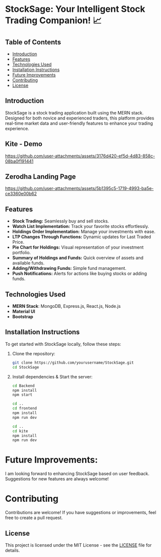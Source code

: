 # StockSage: Your Intelligent Stock Trading Companion! 📈
## Table of Contents
- [Introduction](#introduction)
- [Features](#features)
- [Technologies Used](#technologies-used)
- [Installation Instructions](#installation-instructions)
- [Future Improvements](#future-improvements)
- [Contributing](#contributing)
- [License](#license)

## Introduction
StockSage is a stock trading application built using the MERN stack. Designed for both novice and experienced traders, this platform provides real-time market data and user-friendly features to enhance your trading experience.

## Kite - Demo
https://github.com/user-attachments/assets/3176d420-ef5d-4d83-858c-08ba0f191441

## Zerodha Landing Page
https://github.com/user-attachments/assets/5b1395c5-1719-4993-ba5e-ce3360e00b62



## Features
- **Stock Trading:** Seamlessly buy and sell stocks.
- **Watch List Implementation:** Track your favorite stocks effortlessly.
- **Holdings Order Implementation:** Manage your investments with ease.
- **LTP Changes Through Functions:** Dynamic updates for Last Traded Price.
- **Pie Chart for Holdings:** Visual representation of your investment portfolio.
- **Summary of Holdings and Funds:** Quick overview of assets and available funds.
- **Adding/Withdrawing Funds:** Simple fund management.
- **Push Notifications:** Alerts for actions like buying stocks or adding funds.

## Technologies Used
- **MERN Stack**: MongoDB, Express.js, React.js, Node.js
- **Material UI**
- **Bootstrap**

## Installation Instructions
To get started with StockSage locally, follow these steps:
1. Clone the repository:
   ```bash
   git clone https://github.com/yourusername/StockSage.git
   cd StockSage
2. Install dependencies & Start the server:
   ```bash
   cd Backend
   npm install
   npm start
   
   cd ..
   cd frontend
   npm install
   npm run dev
   
   cd ..
   cd kite
   npm install
   npm run dev

# Future Improvements:
I am looking forward to enhancing StockSage based on user feedback. Suggestions for new features are always welcome!

# Contributing
Contributions are welcome! If you have suggestions or improvements, feel free to create a pull request.

## License

This project is licensed under the MIT License - see the [LICENSE](https://choosealicense.com/licenses/mit) file for details.

